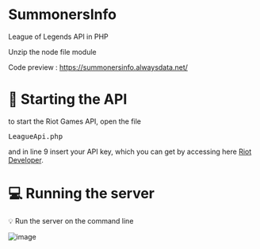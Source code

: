 # SummonersInfo
League of Legends API in PHP

Unzip the node file module

Code preview : 
https://summonersinfo.alwaysdata.net/

# 🔑 Starting the API

to start the Riot Games API, open the file <pre>LeagueApi.php</pre> and in line 9 insert your API key, which you can get by accessing here <a href="https://developer.riotgames.com/">Riot Developer</a>.

# 💻 Running the server

💡 Run the server on the command line


![image](https://user-images.githubusercontent.com/84070314/229804953-5a7448c5-784b-4ce3-8f6e-f23a07489f80.png)
